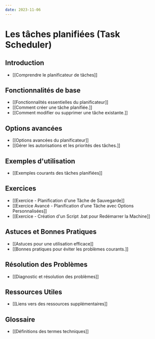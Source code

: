 ```yaml
---
date: 2023-11-06
---
```

# Les tâches planifiées (Task Scheduler)

## Introduction
- [[Comprendre le planificateur de tâches]]

## Fonctionnalités de base
- [[Fonctionnalités essentielles du planificateur]]
- [[Comment créer une tâche planifiée.]]
- [[Comment modifier ou supprimer une tâche existante.]]
## Options avancées
- [[Options avancées du planificateur]]
- [[Gérer les autorisations et les priorités des tâches.]]
## Exemples d'utilisation
- [[Exemples courants des tâches planifiées]]

## Exercices
- [[Exercice - Planification d'une Tâche de Sauvegarde]]
- [[Exercice Avancé - Planification d'une Tâche avec Options Personnalisées]]
- [[Exercice - Création d'un Script .bat pour Redémarrer la Machine]]
## Astuces et Bonnes Pratiques
- [[Astuces pour une utilisation efficace]]
- [[Bonnes pratiques pour éviter les problèmes courants.]]

## Résolution des Problèmes
- [[Diagnostic et résolution des problèmes]]

## Ressources Utiles
- [[Liens vers des ressources supplémentaires]]

## Glossaire
- [[Définitions des termes techniques]]
